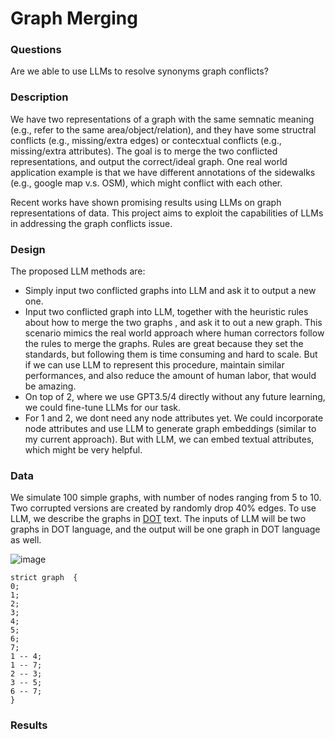 # Graph Merging

### Questions

Are we able to use LLMs to resolve synonyms graph conflicts? 

### Description

We have two representations of a graph with the same semnatic meaning (e.g., refer to the same area/object/relation), and they have some structral conflicts (e.g., missing/extra edges) or contecxtual conflicts (e.g., missing/extra attributes). The goal is to merge the two conflicted representations, and output the correct/ideal graph. One real world application example is that we have different annotations of the sidewalks (e.g., google map v.s. OSM), which might conflict with each other.

Recent works have shown promising results using LLMs on graph representations of data. This project aims to exploit the capabilities of LLMs in addressing the graph conflicts issue.

### Design

The proposed LLM methods are:

- Simply input two conflicted graphs into LLM and ask it to output a new one.
- Input two conflicted graph into LLM, together with the heuristic rules about how to merge the two graphs , and ask it to out a new graph. This scenario mimics the real world approach where human correctors follow the rules to merge the graphs. Rules are great because they set the standards, but following them is time consuming and hard to scale. But if we can use LLM to represent this procedure, maintain similar performances, and also reduce the amount of human labor, that would be amazing.
- On top of 2, where we use GPT3.5/4 directly without any future learning, we could fine-tune LLMs for our task.
- For 1 and 2, we dont need any node attributes yet. We could incorporate node attributes and use LLM to generate graph embeddings (similar to my current approach). But with LLM, we can embed textual attributes, which might be very helpful.

### Data

We simulate 100 simple graphs, with number of nodes ranging from 5 to 10. Two corrupted versions are created by randomly drop 40% edges. To use LLM, we describe the graphs in [DOT](https://www.graphviz.org/doc/info/lang.html) text. The inputs of LLM will be two graphs in DOT language, and the output will be one graph in DOT language as well.

![image](https://github.com/BillHoweLab/notes/assets/39442036/7086b421-a8e3-465e-916d-9d53a12f580d)

```
strict graph  {
0;
1;
2;
3;
4;
5;
6;
7;
1 -- 4;
1 -- 7;
2 -- 3;
3 -- 5;
6 -- 7;
}
```

### Results
